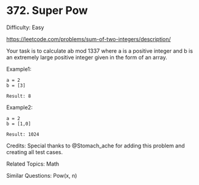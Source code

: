 # 372. Super Pow

Difficulty: Easy

https://leetcode.com/problems/sum-of-two-integers/description/

Your task is to calculate ab mod 1337 where a is a positive integer and b is an extremely large positive integer given in the form of an array.

Example1:
```
a = 2
b = [3]

Result: 8
```
Example2:
```
a = 2
b = [1,0]

Result: 1024
```

Credits:
Special thanks to @Stomach_ache for adding this problem and creating all test cases.

Related Topics: Math

Similar Questions: Pow(x, n)
